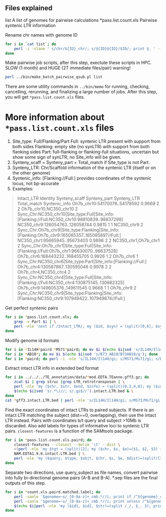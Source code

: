 ## Files explained
list	A list of genomes for pairwise calculations
*pass.list.count.xls	Pairwise syntenic LTR information

Rename chr names with genome ID

```bash
for i in `cat list`; do 
	perl -i -slane ' s/chr/${ID}_chr/; s/${ID}${ID}/$ID/; print $_ ' -- -ID=$(echo $i|perl -nle 's/\..*//; print $_') $i.pass.list & \
done
```

Make pairwise job scripts, after this step, exectute these scripts in HPC. SLOW (1 month) and HUGE (2T immediate files/pair) warning!
```bash
perl ../bin/make_batch_pairwise_qsub.pl list
```

There are some utility commands in `../bin/memo` for running, checking, cancelling, rerunning, and finalizing a large number of jobs. After this step, you will get `*pass.list.count.xls` files.

# More information about `*pass.list.count.xls` files
1. Site_type: Full/Flanking/Part
              Full: syntenic LTR present with support from both sides
              Flanking: empty site (no synLTR) with support from both flanking sides
              Part: full-flanking or flanking-full situations, uncertain but show some sign of synLTR; no Site_info will be given.
2. Synteny_scaff = Synteny_part = Total_match if Site_type is not Part.
3. Synteny_LTR: Chr/Scaffold information of the syntenic LTR (itself or on the other genome)
4. Syntenic_info: [Flanking://Full:]   provides coordinates of the syntenic locus, not bp-accurate
5. Examples:
>Intact_LTR      Identity        Synteny_scaff   Synteny_part    Synteny_LTR     Total_match     Syntenic_info
Oh7b_chr10:54170076..54178592   0.9669  2       2       Oh7b_chr10,NC350_chr10  2       Sync_Chr:NC350_chr10|Site_type:Full|Site_info:[Flanking://Full:NC350_chr10:98810839..98837298]  
NC350_chr9:126054763..126058744 0.9815  1       1       NC350_chr9      2       Sync_Chr:Oh7b_chr9|Site_type:Flanking|Site_info:[Flanking:Oh7b_chr9:165085357..165085897//Full:]        
NC350_chr1:95665945..95673403   0.9896  2       2       NC350_chr1,Oh7b_chr1    2       Sync_Chr:Oh7b_chr1|Site_type:Full|Site_info:[Flanking://Full:Oh7b_chr1:96630070..96637528]      
Oh7b_chr6:168443232..168455705  0.9926  1       2       Oh7b_chr6       1       Sync_Chr:NC350_chr6|Site_type:Part|Site_info:[Flanking://Full:] 
Oh7b_chr4:130587867..130595046  0.9978  2       2       Oh7b_chr4,NC350_chr4    2       Sync_Chr:NC350_chr4|Site_type:Full|Site_info:[Flanking://Full:NC350_chr4:130875145..130882325]  
Oh7b_chr9:149605376..149611545  0.9668  1       1       Oh7b_chr9       2       Sync_Chr:NC350_chr9|Site_type:Flanking|Site_info:[Flanking:NC350_chr9:107949422..107949874//Full:]      

Get perfect syntenic pairs

```bash
for i in *pass.list.count.xls; do 
	grep -v Part $i | \
	perl -nle 'next if /Intact_LTR/; my ($id, $syn) = (split)[0,6]; $syn=~s/.*\[//; $syn=~s/Flanking:\/\///; $syn=~s/\/\/Full:]//; $syn=~s/\]//g; $syn=~s/:/\t/; print "$id\t$syn"' > $i.paird & 
done
```

Modify genome id formats

```bash
for i in *IL14H*paird *MS71*paird; do mv $i $(echo $i|sed 's/IL14H/Il14H/; s/MS71/Ms71/'); done
for i in *AB10*; do mv $i $(echo $i|sed 's/B73_AB10/B73AB10/g'); done
for i in *paird; do perl -i -nle 's/IL14H/Il14H/gi; s/MS71/Ms71/gi; s/B73_AB10/B73AB10/gi; print $_' $i & done
```

Extract intact LTR info in extended bed format

```bash
for i in ../../../TE_annotation/data/*mod.EDTA.TEanno.gff3.gz; do 
	zcat $i | grep struc |grep LTR_retrotransposon | \
	perl -nle 'my ($chr, $str, $end, $info) = (split)[0,3,4,8]; my ($id, $iden) = ($1, $2) if $info =~ /Name=(.*);Classification.*ltr_identity=([0-9.]+);/; print "$chr\t$str\t$end\t$id\t$iden"' > \
	$(echo $i|sed 's/.*\///; s/.gz$//').intact.LTR.bed & \
done
cat *gff3.intact.LTR.bed | perl -nle 's/IL14H/Il14H/gi; s/MS71/Ms71/gi; s/B73_AB10/B73AB10/gi; print $_' > NAM.EDTA1.9.6.intact.LTR.bed
```

Find the exact coordinates of intact LTRs to paired subjects. If there is an intact LTR matching the subject (dist==0, overlapping), then use the intact LTR instead. Pairs with coordinates b/t query and subject >10Mb is discarded. Also add labels for types of informative loci to syntenic LTR pairs. `closest-features` is a function of the SAMtools package.

```bash
for i in *pass.list.count.xls.paird; do 
	closest-features --closest --delim '\t' --dist \
	<(perl -nle 'my $tgt = (split)[2]; my ($chr, $s, $e)=($1, $2, $3) if $tgt=~/^(.*):([0-9]+)\.\.([0-9]+)/; next if $s == '250'; next unless defined $s; print "$chr\t$s\t$e\t$_"' $i|sort -V) \
	NAM.EDTA1.9.6.intact.LTR.bed | \
	perl -nle 'my ($query, $type, $sbjt, $chr, $s, $e, $dist)=(split)[3,4,5,6,7,8,11]; my $query_s = $1 if $query=~/:([0-9]+)\.\./; next if abs($query_s - $s) > 10000000; my $match="$chr:$s..$e"; my $lab = "NA"; $dist = "NA" unless defined $dist; if ($type eq "Full"){ if ($dist eq 0){ $sbjt = $match; $lab = "intact"} else {$lab = "truncated"}} elsif ($type eq "Flanking"){$lab = "null"}; print "$query#intact\t$sbjt#$lab\t$type\t$dist"' > $i.matched.label & \
done
```

Separate two directions, use query_subject as file names, convert pairwise into fully bi-directional genome pairs (A-B and B-A). *.sep files are the final outputs of this step.

```bash
for i in *count.xls.paird.matched.label; do 
	perl -sanle '$genome=~s/_[0-9a-z]+_cmb.*//i; print if /^${genome}_chr/' -- -genome=$i $i | sort -uV > $i.sep;
	perl -sanle '$genome=~s/_[0-9a-z]+_cmb.*//i; print unless /^${genome}_chr/' -- -genome=$i $i | sort -uV > \
	$(echo $i|perl -nle 'my ($id1, $id2, $str)=(split /_/, $_, 3); print "${id2}_${id1}_$str.sep"') & \
done


